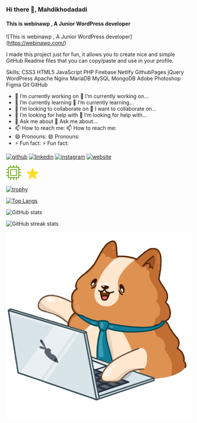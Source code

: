 ### Hi there 👋, Mahdikhodadadi
#### This is webinawp , A Junior WordPress developer
![This is webinawp , A Junior WordPress developer]
(https://webinawp.com/)

I made this project just for fun, it allows you to create nice and simple GitHub Readme files that you can copy/paste and use in your profile.

Skills: CSS3 HTML5 JavaScript PHP Firebase Netlify GithubPages jQuery WordPress Apache Nginx MariaDB MySQL MongoDB Adobe Photoshop Figma Git GitHub

- 🔭 I’m currently working on 🔭 I’m currently working on... 
- 🌱 I’m currently learning 🌱 I’m currently learning... 
- 👯 I’m looking to collaborate on 👯 I want to collaborate on... 
- 🤔 I’m looking for help with 🤔 I’m looking for help with... 
- 💬 Ask me about 💬 Ask me about... 
- 📫 How to reach me: 📫 How to reach me: 
- 😄 Pronouns: 😄 Pronouns: 
- ⚡ Fun fact: ⚡ Fun fact: 


[<img src='https://cdn.jsdelivr.net/npm/simple-icons@3.0.1/icons/github.svg' alt='github' height='40'>](https://github.com/Mahdikhodadadi-avali)  [<img src='https://cdn.jsdelivr.net/npm/simple-icons@3.0.1/icons/linkedin.svg' alt='linkedin' height='40'>](https://www.linkedin.com/in/mahdikhodadadiavali/)  [<img src='https://cdn.jsdelivr.net/npm/simple-icons@3.0.1/icons/instagram.svg' alt='instagram' height='40'>](https://www.instagram.com/mahdikhodadadi_avali/)  [<img src='https://cdn.jsdelivr.net/npm/simple-icons@3.0.1/icons/icloud.svg' alt='website' height='40'>](webinawp.com)  

<a href='https://docs.github.com/en/developers'><img src='https://raw.githubusercontent.com/acervenky/animated-github-badges/master/assets/devbadge.gif' width='40' height='40'></a> <a href='https://stars.github.com/'><img src='https://raw.githubusercontent.com/acervenky/animated-github-badges/master/assets/starbadge.gif' width='35' height='35'></a> 

[![trophy](https://github-profile-trophy.vercel.app/?username=Mahdikhodadadi-avali)](https://github.com/ryo-ma/github-profile-trophy)

[![Top Langs](https://github-readme-stats.vercel.app/api/top-langs/?username=Mahdikhodadadi-avali)](https://github.com/anuraghazra/github-readme-stats)

![GitHub stats](https://github-readme-stats.vercel.app/api?username=Mahdikhodadadi-avali&show_icons=true&count_private=true)  

![GitHub streak stats](https://streak-stats.demolab.com/?user=Mahdikhodadadi-avali)  




<p align="center">
  <img src="https://github.com/1995parham/1995parham/blob/main/bernard.gif?raw=true" alt="Bernard" />
</p>


